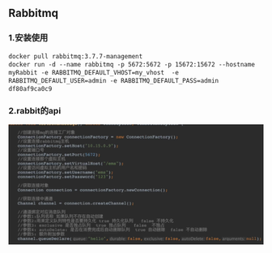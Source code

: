 ##  Rabbitmq

### 1.安装使用

```
docker pull rabbitmq:3.7.7-management
docker run -d --name rabbitmq -p 5672:5672 -p 15672:15672 --hostname myRabbit -e RABBITMQ_DEFAULT_VHOST=my_vhost  -e RABBITMQ_DEFAULT_USER=admin -e RABBITMQ_DEFAULT_PASS=admin df80af9ca0c9
```

### 2.rabbit的api

![l2UxEv](https://raw.githubusercontent.com/QinKai176/Image-Hosting/master/upic/l2UxEv.png)